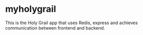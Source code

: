 # myholygrail
This is the Holy Grail app that uses Redis, express and achieves communication between frontend and backend.
